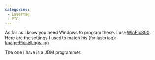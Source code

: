 ```yaml
---
categories:
 - Lasertag
 - PIC
---
```

As far as I know you need Windows to program these. I use
[WinPic800](http://www.winpic800.com/). Here are the settings I used to
match his (for lasertag): <Image:Picsettings.jpg>

The one I have is a JDM programmer.


